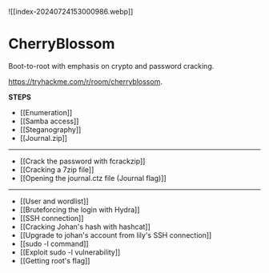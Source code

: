 ![[index-20240724153000986.webp]]
# CherryBlossom

Boot-to-root with emphasis on crypto and password cracking.

https://tryhackme.com/r/room/cherryblossom.

**STEPS**

- [[Enumeration]]
- [[Samba access]]
- [[Steganography]]
- [[Journal.zip]]


---

- [[Crack the password with fcrackzip]]
- [[Cracking a 7zip file]]
- [[Opening the journal.ctz file (Journal flag)]]


---
- [[User and wordlist]]
- [[Bruteforcing the login with Hydra]]
- [[SSH connection]]
- [[Cracking Johan's hash with hashcat]]
- [[Upgrade to johan's account from lily's SSH connection]]
- [[sudo -l command]]
- [[Exploit sudo -l vulnerability]]
- [[Getting root's flag]]
